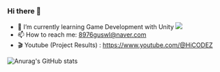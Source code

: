 ### Hi there 👋

- 🌱 I’m currently learning Game Development with Unity  <img src="https://img.shields.io/badge/unity-000000?style=flat&logo=Unity&logoColor=FFFFFF"/>
- 📫 How to reach me: 8976guswl@naver.com 
- 🎬 Youtube (Project Results) : https://www.youtube.com/@HiCODEZ


![Anurag's GitHub stats](https://github-readme-stats.vercel.app/api?username=szlovelee&show_icons=true&theme=radical)
